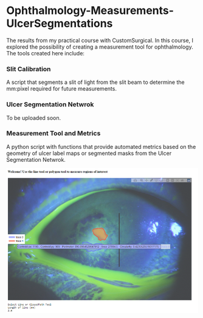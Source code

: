 # Ophthalmology-Measurements-UlcerSegmentations
The results from my practical course with CustomSurgical. 
In this course, I explored the possibility of creating a measurement tool for ophthalmology.
The tools created here include: 

### Slit Calibration
A script that segments a slit of light from the slit beam to determine the mm:pixel required for future measurements.

### Ulcer Segmentation Netwrok
To be uploaded soon.

### Measurement Tool and Metrics
A python script with functions that provide automated metrics based on the geometry of ulcer label maps or segmented masks from the Ulcer Segmentation Netwrok.

![alt text](https://github.com/AymanIraqi/Ophthalmology-Measurements-UlcerSegmentations/blob/main/Compute%20Metrics/Measurement%20Application%20Screenshot.png)
